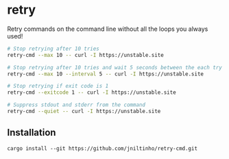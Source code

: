 # retry

Retry commands on the command line without all the loops you always used!

```bash
# Stop retrying after 10 tries
retry-cmd --max 10 -- curl -I https://unstable.site

# Stop retrying after 10 tries and wait 5 seconds between the each try
retry-cmd --max 10 --interval 5 -- curl -I https://unstable.site

# Stop retrying if exit code is 1
retry-cmd --exitcode 1 -- curl -I https://unstable.site

# Suppress stdout and stderr from the command
retry-cmd --quiet -- curl -I https://unstable.site
```

## Installation

```
cargo install --git https://github.com/jniltinho/retry-cmd.git
```

